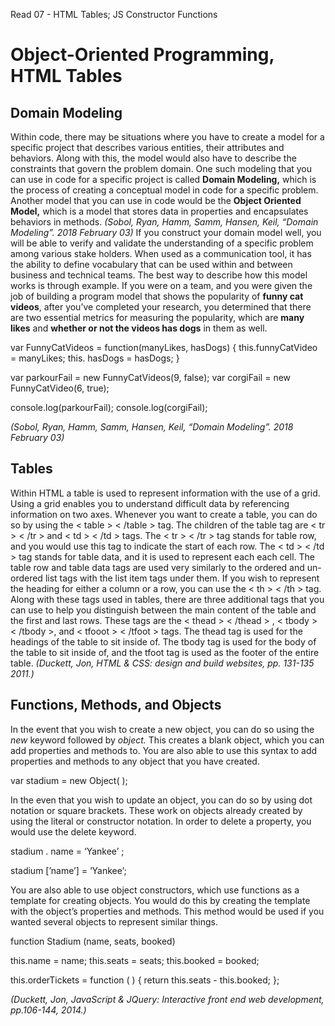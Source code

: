 Read 07 - HTML Tables; JS Constructor Functions

# Object-Oriented Programming, HTML Tables


## Domain Modeling

Within code, there may be situations where you have to create a model for a specific project that describes various entities, their attributes and behaviors. Along with this, the model would also have to describe the constraints that govern the problem domain. One such modeling that you can use in code for a specific project is called **Domain Modeling,** which is the process of creating a conceptual model in code for a specific problem. Another model that you can use in code would be the **Object Oriented Model,** which is a model that stores data in properties and encapsulates behaviors in methods. *(Sobol, Ryan, Hamm, Samm, Hansen, Keil, “Domain Modeling”. 2018 February 03)* If you construct your domain model well, you will be able to verify and validate the understanding of a specific problem among various stake holders. When used as a communication tool, it has the ability to define vocabulary that can be used within and between business and technical teams. The best way to describe how this model works is through example. If you were on a team, and you were given the job of building a program model that shows the popularity of **funny cat videos**, after you’ve completed your research, you determined that there are two essential metrics for measuring the popularity, which are  **many likes** and **whether or not the videos has dogs** in them as well. 

var FunnyCatVideos = function(manyLikes, hasDogs) {
	this.funnyCatVideo = manyLikes;
	this. hasDogs = hasDogs;
}

var parkourFail = new FunnyCatVideos(9, false);
var corgiFail = new FunnyCatVideo(6, true);

console.log(parkourFail);
console.log(corgiFail);

*(Sobol, Ryan, Hamm, Samm, Hansen, Keil, “Domain Modeling”. 2018 February 03)*


## Tables

Within HTML a table is used to represent information with the use of a grid. Using a grid enables you to understand difficult data by referencing information on two axes. Whenever you want to create a table, you can do so by using the < table > < /table > tag. The children of the table tag are < tr > < /tr > and < td > < /td > tags. The < tr > < /tr > tag stands for table row, and you would use this tag to indicate the start of each row. The < td > < /td > tag stands for table data, and it is used to represent each each cell. The table row and table data tags are used very similarly to the ordered and un-ordered list tags with the list item tags under them. If you wish to represent the heading for either a column or a row, you can use the < th > < /th > tag. Along with these tags used in tables, there are three additional tags that you can use to help you distinguish between the main content of the table and the first and last rows. These tags are the < thead > < /thead > , < tbody > < /tbody >, and < tfooot > < /tfoot > tags. The thead tag is used for the headings of the table to sit inside of. The tbody tag is used for the body of the table to sit inside of, and the tfoot tag is used as the footer of the entire table. *(Duckett, Jon, HTML & CSS: design and build websites, pp. 131-135 2011.)*


## Functions, Methods, and Objects

In the event that you wish to create a new object, you can do so using the *new* keyword followed by *object.* This creates a blank object, which you can add properties and methods to. You are also able to use this syntax to add properties and methods to any object that you have created. 

var stadium = new Object( );

In the even that you wish to update an object, you can do so by using dot notation or square brackets. These work on objects already created by using the literal or constructor notation. In order to delete a property, you would use the delete keyword. 

stadium . name = ‘Yankee’ ;

stadium [’name’] = ‘Yankee’;

You are also able to use object constructors, which use functions as a template for creating objects. You would do this by creating the template with the object’s properties and methods. This method would be used if you wanted several objects to represent similar things.

function Stadium (name, seats, booked)

this.name = name;
this.seats = seats;
this.booked = booked;

this.orderTickets = function ( ) {
return this.seats - this.booked;
};


*(Duckett, Jon, JavaScript & JQuery: Interactive front end web development, pp.106-144, 2014.)* 


